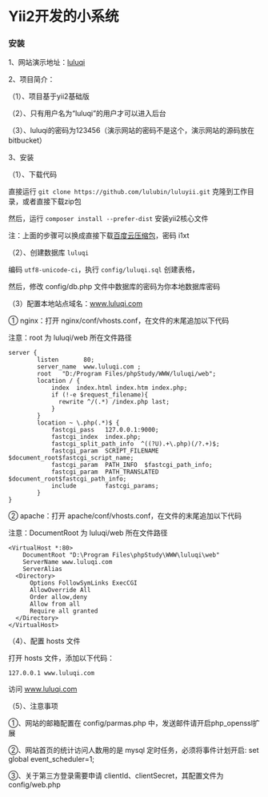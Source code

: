 # Yii2开发的小系统 #


### 安装 ###

1、网站演示地址：[luluqi](https://luluqi.cn)

2、项目简介：

（1）、项目基于yii2基础版

（2）、只有用户名为“luluqi”的用户才可以进入后台

（3）、luluqi的密码为123456（演示网站的密码不是这个，演示网站的源码放在bitbucket）

3、安装

（1）、下载代码

直接运行 `git clone https://github.com/lulubin/luluyii.git` 克隆到工作目录，或者直接下载zip包

然后，运行 `composer install --prefer-dist` 安装yii2核心文件

注：上面的步骤可以换成直接下载[百度云压缩包](http://pan.baidu.com/s/1miAZr8c)，密码 i1xt

（2）、创建数据库 `luluqi`

编码 `utf8-unicode-ci`，执行 `config/luluqi.sql` 创建表格，

然后，修改 config/db.php 文件中数据库的密码为你本地数据库密码

（3）配置本地站点域名：www.luluqi.com

① nginx：打开 nginx/conf/vhosts.conf，在文件的末尾追加以下代码

注意：root 为 luluqi/web 所在文件路径
```
server {
        listen       80;
        server_name  www.luluqi.com ;
        root   "D:/Program Files/phpStudy/WWW/luluqi/web";
        location / {
            index  index.html index.htm index.php;
            if (!-e $request_filename){  
              rewrite ^/(.*) /index.php last;  
            }  
        }
        location ~ \.php(.*)$ {
            fastcgi_pass   127.0.0.1:9000;
            fastcgi_index  index.php;
            fastcgi_split_path_info  ^((?U).+\.php)(/?.+)$;
            fastcgi_param  SCRIPT_FILENAME  $document_root$fastcgi_script_name;
            fastcgi_param  PATH_INFO  $fastcgi_path_info;
            fastcgi_param  PATH_TRANSLATED  $document_root$fastcgi_path_info;
            include        fastcgi_params;
        }
}
```
② apache：打开 apache/conf/vhosts.conf，在文件的末尾追加以下代码

注意：DocumentRoot 为 luluqi/web 所在文件路径
```
<VirtualHost *:80>
    DocumentRoot "D:\Program Files\phpStudy\WWW\luluqi\web"
    ServerName www.luluqi.com
    ServerAlias 
  <Directory>
      Options FollowSymLinks ExecCGI
      AllowOverride All
      Order allow,deny
      Allow from all
      Require all granted
  </Directory>
</VirtualHost>
```
（4）、配置 hosts 文件

打开 hosts 文件，添加以下代码：
```
127.0.0.1 www.luluqi.com
```

访问 www.luluqi.com

（5）、注意事项

①、网站的邮箱配置在 config/parmas.php 中，发送邮件请开启php_openssl扩展

②、网站首页的统计访问人数用的是 mysql 定时任务，必须将事件计划开启: set global event_scheduler=1;

③、关于第三方登录需要申请 clientId、clientSecret，其配置文件为 config/web.php
